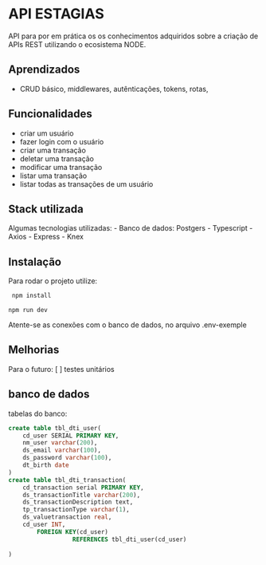 
# API ESTAGIAS
API para por em prática os os conhecimentos adquiridos sobre a criação de APIs REST utilizando o ecosistema NODE.







## Aprendizados

- CRUD básico, middlewares, autênticações, tokens, rotas, 
## Funcionalidades

- criar um usuário
- fazer login com o usuário 
- criar uma transação
- deletar uma transação
- modificar uma transação
- listar uma transação
- listar todas as transações de um usuário


## Stack utilizada

Algumas tecnologias utilizadas:
    - Banco de dados: Postgers
    - Typescript
        - Axios
        - Express
        - Knex
## Instalação

Para rodar o projeto utilize: 
```bash
 npm install
```
   
    npm run dev

Atente-se as conexões com o banco de dados, no arquivo .env-exemple
## Melhorias
Para o futuro:
[ ] testes unitários

## banco de dados
tabelas do banco: 

```sql
create table tbl_dti_user(
	cd_user SERIAL PRIMARY KEY,
	nm_user varchar(200),
	ds_email varchar(100),
	ds_password varchar(100),
	dt_birth date
)
create table tbl_dti_transaction(
	cd_transaction serial PRIMARY KEY,
	ds_transactionTitle varchar(200),
	ds_transactionDescription text,
	tp_transactionType varchar(1),
	ds_valuetransaction real,
	cd_user INT,
		FOREIGN KEY(cd_user)
				  REFERENCES tbl_dti_user(cd_user)
	
)
